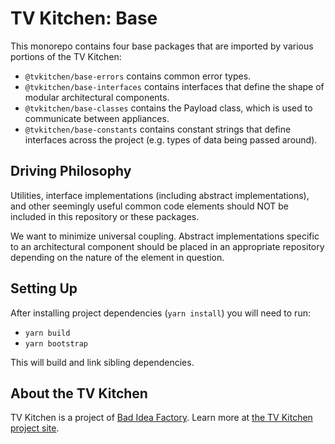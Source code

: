 # TV Kitchen: Base

This monorepo contains four base packages that are imported by various portions of the TV Kitchen:

* `@tvkitchen/base-errors` contains common error types.
* `@tvkitchen/base-interfaces` contains interfaces that define the shape of modular architectural components.
* `@tvkitchen/base-classes` contains the Payload class, which is used to communicate between appliances.
* `@tvkitchen/base-constants` contains constant strings that define interfaces across the project (e.g. types of data being passed around).

## Driving Philosophy

Utilities, interface implementations (including abstract implementations), and other seemingly useful common code elements should NOT be included in this repository or these packages.

We want to minimize universal coupling. Abstract implementations specific to an architectural component should be placed in an appropriate repository depending on the nature of the element in question.

## Setting Up

After installing project dependencies (`yarn install`) you will need to run:

- `yarn build`
- `yarn bootstrap`

This will build and link sibling dependencies.

## About the TV Kitchen

TV Kitchen is a project of [Bad Idea Factory](https://biffud.com).  Learn more at [the TV Kitchen project site](https://tv.kitchen).

